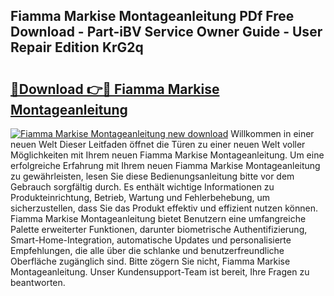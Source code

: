 ## Fiamma Markise Montageanleitung PDf Free Download - Part-iBV Service Owner Guide - User Repair Edition KrG2q

# <h2><a href="http://df6ah41.blite.top/?on=Fiamma+Markise+Montageanleitung">🔗Download 👉🔴 Fiamma Markise Montageanleitung</a></h2>

[![Fiamma Markise Montageanleitung new download](https://i.imgur.com/lujVjoI.png)](http://df6ah41.blite.top/?on=Fiamma+Markise+Montageanleitung)
Willkommen in einer neuen Welt Dieser Leitfaden öffnet die Türen zu einer neuen Welt voller Möglichkeiten mit Ihrem neuen Fiamma Markise Montageanleitung. Um eine erfolgreiche Erfahrung mit Ihrem neuen Fiamma Markise Montageanleitung zu gewährleisten, lesen Sie diese Bedienungsanleitung bitte vor dem Gebrauch sorgfältig durch. Es enthält wichtige Informationen zu Produkteinrichtung, Betrieb, Wartung und Fehlerbehebung, um sicherzustellen, dass Sie das Produkt effektiv und effizient nutzen können. Fiamma Markise Montageanleitung bietet Benutzern eine umfangreiche Palette erweiterter Funktionen, darunter biometrische Authentifizierung, Smart-Home-Integration, automatische Updates und personalisierte Empfehlungen, die alle über die schlanke und benutzerfreundliche Oberfläche zugänglich sind. Bitte zögern Sie nicht, Fiamma Markise Montageanleitung. Unser Kundensupport-Team ist bereit, Ihre Fragen zu beantworten.
